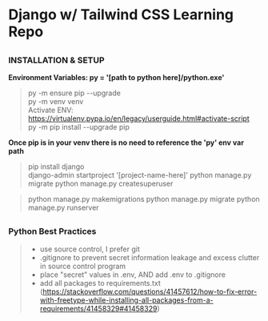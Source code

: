##
# Django w/ Tailwind CSS Learning Repo
##
### INSTALLATION & SETUP <br/>
__Environment Variables: py = '[path to python here]/python.exe'__
> py -m ensure pip --upgrade  
> py -m venv venv  
> Activate ENV: https://virtualenv.pypa.io/en/legacy/userguide.html#activate-script  
> py -m pip install --upgrade pip  

__Once pip is in your venv there is no need to reference the 'py' env var path__  
> pip install django  
> django-admin startproject '[project-name-here]'
> python manage.py migrate
> python manage.py createsuperuser


> python manage.py makemigrations
> python manage.py migrate
> python manage.py runserver


##
### Python Best Practices
> * use source control, I prefer git  
> * .gitignore to prevent secret information leakage and excess clutter in source control program  
> * place "secret" values in .env, AND add .env to .gitignore  
> * add all packages to requirements.txt (https://stackoverflow.com/questions/41457612/how-to-fix-error-with-freetype-while-installing-all-packages-from-a-requirements/41458329#41458329)  
